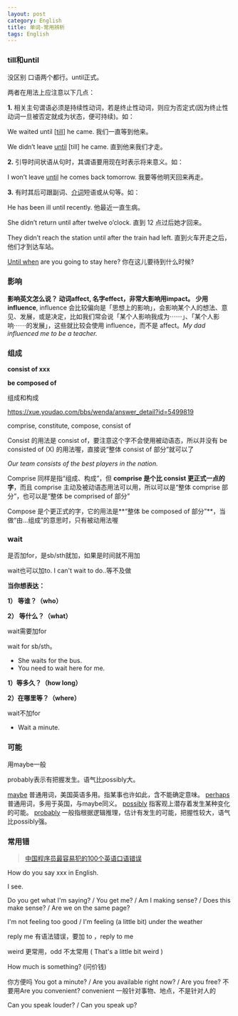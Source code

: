 ```yaml
---
layout: post
category: English
title: 单词-常用辨析
tags: English
---
```


### till和until

没区别 口语两个都行。until正式。

两者在用法上应注意以下几点：

**1.** 相关主句谓语必须是持续性动词，若是终止性动词，则应为否定式(因为终止性动词一旦被否定就成为状态，便可持续)。如：

We waited until [[till](http://www.yywords.com/)] he came. 我们一直等到他来。

We didn’t leave [until](http://www.yywords.com/) [till] he came. 直到他来我们才走。

**2.** 引导时间状语从句时，其谓语要用现在时表示将来意义。如：

I won’t leave [until](http://www.yywords.com/) he comes back tomorrow. 我要等他明天回来再走。

**3.** 有时其后可跟副词、[介词](http://www.yywords.com/Article/200810/542.html)短语或从句等。如：

He has been ill until recently. 他最近一直生病。

She didn’t return until after twelve o’clock. 直到 12 点过后她才回来。

They didn’t reach the station until after the train had left. 直到火车开走之后，他们才到达车站。

[Until when](http://www.yywords.com/) are you going to stay here? 你在这儿要待到什么时候?



### 影响

**影响英文怎么说？ 动词affect, 名字effect，非常大影响用impact。** **少用influence**,  influence 会比较偏向是「思想上的影响」，会影响某个人的想法、意见、发展，或是决定，比如我们常会说「某个人影响我成为⋯⋯」、「某个人影响⋯⋯的发展」，这些就比较会使用 influence，而不是 affect。*My dad influenced me to be a teacher.*



### 组成

**consist of xxx**

**be composed of**



组成和构成

https://xue.youdao.com/bbs/wenda/answer_detail?id=5499819

comprise, constitute, compose, consist of



Consist 的用法是 consist of，要注意这个字不会使用被动语态，所以并没有 be consisted of (X) 的用法喔，直接说“整体 consist of 部分”就可以了

*Our team consists of the best players in the nation.*



Comprise 同样是指“组成、构成”，但 **comprise 是个比 consist 更正式一点的字**，而且 comprise 主动及被动语态用法可以用，所以可以是“整体 comprise 部分”，也可以是“整体 be comprised of 部分”



Compose 是个更正式的字，它的用法是**“整体 be composed of 部分”**，当做“由...组成”的意思时，只有被动用法喔

### wait

是否加for，是sb/sth就加，如果是时间就不用加

wait也可以加to. I can't wait to do..等不及做

**当你想表达：**

**1） 等谁？（who）**

**2） 等什么？（what）**

wait需要加for

wait for sb/sth。

- She waits for the bus.
- You need to wait here for me.





**1）等多久？（how long）**

**2）在哪里等？（where）**

wait不加for

- Wait a minute.

### 可能

用maybe一般

probably表示有把握发生。语气比possibly大。



[maybe](dic://maybe) 普通用词，美国英语多用。指某事也许如此，含不能确定意味。
[perhaps](dic://perhaps) 普通用词，多用于英国，与maybe同义。
[possibly](dic://possibly) 指客观上潜存着发生某种变化的可能。
[probably](dic://probably) 一般指根据逻辑推理，估计有发生的可能，把握性较大，语气比possibly强。

### 常用错

> [中国程序员最容易犯的100个英语口语错误](https://github.com/eliaszon/Common-English-Mistakes-By-Chinese)

How do you say xxx in English.

I see.

Do you get what I'm saying? / You get me? / Am I making sense? / Does this make sense? / Are we on the same page?

I'm not feeling too good / I'm feeling (a little bit) under the weather

reply me 有语法错误，要加 to ，reply to me

weird 更常用，odd 不太常用 ( That's a little bit weird )

How much is something? (问价钱)

你方便吗 You got a minute? / Are you available right now? / Are you free?  不要用Are you convenient? convenient 一般针对事物、地点，不是针对人的

Can you speak louder? / Can you speak up?